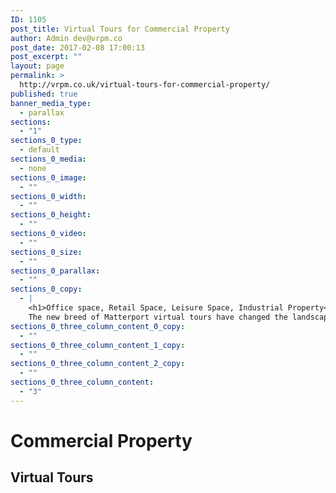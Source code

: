```yaml
---
ID: 1105
post_title: Virtual Tours for Commercial Property
author: Admin dev@vrpm.co
post_date: 2017-02-08 17:00:13
post_excerpt: ""
layout: page
permalink: >
  http://vrpm.co.uk/virtual-tours-for-commercial-property/
published: true
banner_media_type:
  - parallax
sections:
  - "1"
sections_0_type:
  - default
sections_0_media:
  - none
sections_0_image:
  - ""
sections_0_width:
  - ""
sections_0_height:
  - ""
sections_0_video:
  - ""
sections_0_size:
  - ""
sections_0_parallax:
  - ""
sections_0_copy:
  - |
    <h1>Office space, Retail Space, Leisure Space, Industrial Property</h1>
    The new breed of Matterport virtual tours have changed the landscape for the property industry.  Commercial Property agents can now benefit from market leading VR ready virtual tours for much less than they think.
sections_0_three_column_content_0_copy:
  - ""
sections_0_three_column_content_1_copy:
  - ""
sections_0_three_column_content_2_copy:
  - ""
sections_0_three_column_content:
  - "3"
---
```

<h1>Commercial Property</h1>
<h2>Virtual Tours</h2>